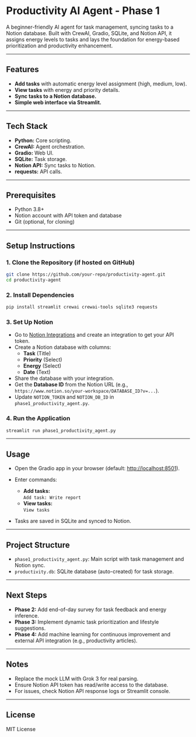 # Productivity AI Agent - Phase 1

A beginner-friendly AI agent for task management, syncing tasks to a Notion database. Built with CrewAI, Gradio, SQLite, and Notion API, it assigns energy levels to tasks and lays the foundation for energy-based prioritization and productivity enhancement.

---

## Features

- **Add tasks** with automatic energy level assignment (high, medium, low).
- **View tasks** with energy and priority details.
- **Sync tasks to a Notion database.**
- **Simple web interface via Streamlit.**

---

## Tech Stack

- **Python:** Core scripting.
- **CrewAI:** Agent orchestration.
- **Gradio:** Web UI.
- **SQLite:** Task storage.
- **Notion API:** Sync tasks to Notion.
- **requests:** API calls.

---

## Prerequisites

- Python 3.8+
- Notion account with API token and database
- Git (optional, for cloning)

---

## Setup Instructions

### 1. Clone the Repository (if hosted on GitHub)
```bash
git clone https://github.com/your-repo/productivity-agent.git
cd productivity-agent
```

### 2. Install Dependencies
```bash
pip install streamlit crewai crewai-tools sqlite3 requests
```

### 3. Set Up Notion

- Go to [Notion Integrations](https://www.notion.so/my-integrations) and create an integration to get your API token.
- Create a Notion database with columns:
  - **Task** (Title)
  - **Priority** (Select)
  - **Energy** (Select)
  - **Date** (Text)
- Share the database with your integration.
- Get the **Database ID** from the Notion URL (e.g., `https://www.notion.so/your-workspace/DATABASE_ID?v=...`).
- Update `NOTION_TOKEN` and `NOTION_DB_ID` in `phase1_productivity_agent.py`.

### 4. Run the Application
```bash
streamlit run phase1_productivity_agent.py
```

---

## Usage

- Open the Gradio app in your browser (default: [http://localhost:8501](http://localhost:8501)).
- Enter commands:
  - **Add tasks:**  
    `Add task: Write report`
  - **View tasks:**  
    `View tasks`

- Tasks are saved in SQLite and synced to Notion.

---

## Project Structure

- `phase1_productivity_agent.py`: Main script with task management and Notion sync.
- `productivity.db`: SQLite database (auto-created) for task storage.

---

## Next Steps

- **Phase 2:** Add end-of-day survey for task feedback and energy inference.
- **Phase 3:** Implement dynamic task prioritization and lifestyle suggestions.
- **Phase 4:** Add machine learning for continuous improvement and external API integration (e.g., productivity articles).

---

## Notes

- Replace the mock LLM with Grok 3 for real parsing.
- Ensure Notion API token has read/write access to the database.
- For issues, check Notion API response logs or Streamlit console.

---

## License

MIT License
